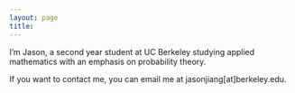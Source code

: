 ```yaml
---
layout: page
title:
---
```


I’m Jason, a second year student at UC Berkeley studying applied mathematics
with an emphasis on probability theory.

If you want to contact me, you can email me at jasonjiang[at]berkeley.edu.
